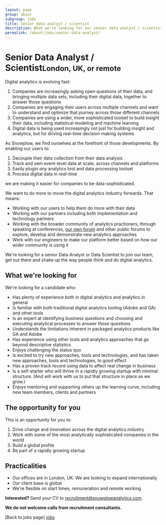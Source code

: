 ```yaml
---
layout: page
group: about
subgroup: jobs
title: Senior data analyst / scientist
description: What we're looking for our senior data analyst / scientist
permalink: /about/jobs/senior-data-analyst/
---
```


<h1>Senior Data Analyst / Scientist<small>London, UK, or remote</small></h1>

Digital analytics is evolving fast:

1. Companies are increasingly asking open questions of their data, and bringing multiple data sets, including their digital data, together to answer those questions
2. Companies are engaging their users across multiple channels and want to understand and optimize that journey across those different channels
3. Companies are using a wider, more sophisticated toolset to build insight  their data, including statistical modeling and machine learning
4. Digital data is being used increasingly not just for building insight and analytics, but for driving real-time decision making systems

As Snowplow, we find ourselves at the forefront of those developments. By enabling our users to:

1. Decouple their data collection from their data analysis
2. Track and own event-level data at scale, across channels and platforms
3. Easily plugin *any* analytics tool and data processing toolset
4. Process digital data in *real-time*

we are making it easier for companies to be data-sophisticated. 

We want to do more to move the digital analytics industry forwards. That means:

* Working with our users to help them do more with their data
* Working with our partners including both implementation and technology partners
* Working with the broader community of analytics practioners, through speaking at conferences, [our own forum][snowplow-discourse] and other public forums to explore, develop and demonstrate new analytics approaches
* Work with our engineers to make our platform better based on how our wider community is using it

We're looking for a senior Data Analyst or Data Scientist to join our team, get out there and shake up the way people think and do digital analytics.

## What we're looking for

We're looking for a candidate who:

* Has plenty of experience both in digital analytics and analytics in general
* Is familiar with both traditional digital analytics tooling (Adobe and GA) and other tools
* Is an expert at identifying business questions and choosing and executing analytical processes to answer those questions
* Understands the limitations inherent in packaged analytics products like GA and Adobe
* Has experience using other tools and analytics approaches that go beyond descriptive statistics
* Enjoys challenging the status quo
* Is excited to try new approaches, tools and technologies, and has taken new approaches, tools and technologies, to good effect
* Has a proven track record using data to affect real change in business 
* Is a self-starter who will thrive in a rapidly growing startup with minimal structure. (And will work with us to put that structure in place as we grow.)
* Enjoys mentoring and supporting others up the learning curve, including new team members, clients and partners

## The opportunity for you

This is an opportunity for you to:

1. Drive change and innovation across the digital analytics industry
2. Work with some of the most analytically sophisticated companies in the world
3. Build a global profile
4. Be part of a rapidly growing startup

## Practicalities

* Our offices are in London, UK. We are looking to expand internationally
* Our client base is global
* We're flexible on start times, remuneration and remote working

**Interested?** Send your CV to recruitment@snowplowanalytics.com.

<strong>We do not welcome calls from recruitment consultants.</strong>

[Back to jobs page] [jobs]

[jobs]: /about/jobs/


[snowplow-discourse]: http://discourse.snowplowanalytics.com/
